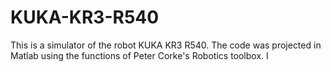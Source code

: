 # KUKA-KR3-R540
This is a simulator of the robot KUKA KR3 R540. The code was projected in Matlab using the functions of Peter Corke's Robotics toolbox. I
